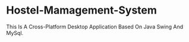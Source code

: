 # Hostel-Mamagement-System
This Is A Cross-Platform Desktop Application Based On Java Swing And MySql.
